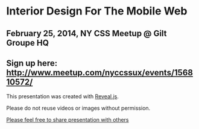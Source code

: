 # Interior Design For The Mobile Web

## February 25, 2014, NY CSS Meetup @ Gilt Groupe HQ

## Sign up here: http://www.meetup.com/nyccssux/events/156810572/

This presentation was created with [Reveal.js](https://github.com/hakimel/reveal.js/).

Please do not reuse videos or images without permission.

[Please feel free to share presentation with others](http://gregorymazurek.com/presentation-mobile-web-ny-css-meetup)